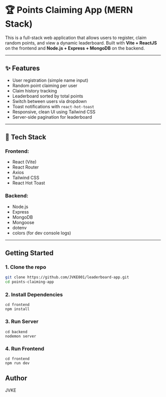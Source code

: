 # 🏆 Points Claiming App (MERN Stack)

This is a full-stack web application that allows users to register, claim random points, and view a dynamic leaderboard. Built with **Vite + ReactJS** on the frontend and **Node.js + Express + MongoDB** on the backend.

---

## ✨ Features

-  User registration (simple name input)
-  Random point claiming per user
-  Claim history tracking
-  Leaderboard sorted by total points
-  Switch between users via dropdown
-  Toast notifications with `react-hot-toast`
-  Responsive, clean UI using Tailwind CSS
-  Server-side pagination for leaderboard

---

## 🔧 Tech Stack

### Frontend:
- React (Vite)
- React Router
- Axios
- Tailwind CSS
- React Hot Toast

### Backend:
- Node.js
- Express
- MongoDB
- Mongoose
- dotenv
- colors (for dev console logs)

---

##  Getting Started

### 1. Clone the repo
```bash
git clone https://github.com/JVKE001/leaderboard-app.git
cd points-claiming-app
```

### 2. Install Dependencies
```
cd frontend
npm install
```
### 3. Run Server
```
cd backend
nodemon server
```

### 4. Run Frontend
```
cd frontend
npm run dev
```

## Author
JVKE

